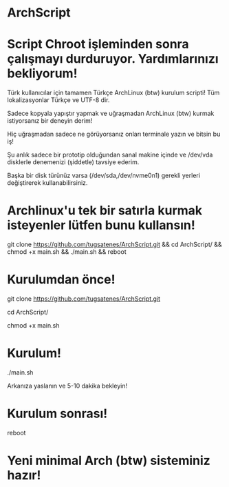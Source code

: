 # ArchScript

# Script Chroot işleminden sonra çalışmayı durduruyor. Yardımlarınızı bekliyorum!

Türk kullanıcılar için tamamen Türkçe ArchLinux (btw) kurulum scripti! Tüm lokalizasyonlar Türkçe ve UTF-8 dir.

Sadece kopyala yapıştır yapmak ve uğraşmadan ArchLinux (btw) kurmak istiyorsanız bir deneyin derim!

Hiç uğraşmadan sadece ne görüyorsanız onları terminale yazın ve bitsin bu iş!

Şu anlık sadece bir prototip olduğundan sanal makine içinde ve /dev/vda disklerle denemenizi (şiddetle) tavsiye ederim. 

Başka bir disk türünüz varsa (/dev/sda,/dev/nvme0n1) gerekli yerleri değiştirerek kullanabilirsiniz.

# Archlinux'u tek bir satırla kurmak isteyenler lütfen bunu kullansın!

git clone https://github.com/tugsatenes/ArchScript.git && cd ArchScript/ && chmod +x main.sh && ./main.sh && reboot

# Kurulumdan önce!

git clone https://github.com/tugsatenes/ArchScript.git

cd ArchScript/

chmod +x main.sh

# Kurulum!

./main.sh

Arkanıza yaslanın ve 5-10 dakika bekleyin!

# Kurulum sonrası!

reboot

# Yeni minimal Arch (btw) sisteminiz hazır!
